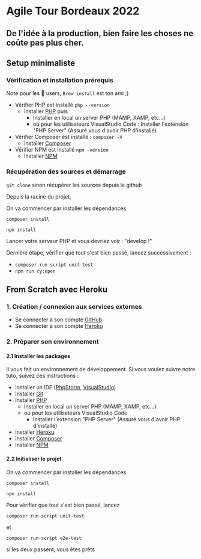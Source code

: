 # Agile Tour Bordeaux 2022
## De l'idée à la production, bien faire les choses ne coûte pas plus cher.

## Setup minimaliste

### Vérification et installation prérequis

 Note pour les  users, `Brew install` est ton ami ;)

- Vérifier PHP est installé `php --version`
    - Installer [PHP](https://www.php.net/manual/en/install.php) puis
        - Installer en local un server PHP (MAMP, XAMP, etc...) 
        - ou pour les utilisateurs VisualStudio Code : Installer l'extension "PHP Server" (Assuré vous d'avoir PHP d'installé)
- Vérifier Composer est installé : `composer -V`
    - Installer [Composer](https://getcomposer.org/download/)
- Vérifier NPM est installé `npm -version`
    - Installer [NPM](https://nodejs.org/en/download/current/)

### Récupération des sources et démarrage
`git clone` sinon récupérer les sources depuis le github

Depuis la racine du projet,

On va commencer par installer les dépendances
```
composer install
```

```
npm install
```

Lancer votre serveur PHP et vous devriez voir : "develop !"

Dernière étape, vérifier que tout s'est bien passé, lancez successivement :

- ```composer run-script unit-test```
- ```npm run cy:open```

## From Scratch avec Heroku

### 1. Création / connexion aux services externes
- Se connecter à son compte [GitHub](https://github.com/)
- Se connecter à son compte [Heroku](https://id.heroku.com/login)

### 2. Préparer son environnement
#### 2.1 Installer les packages
Il vous fait un environnement de développement. Si vous voulez suivre notre tuto, suivez ces instructions :
- Installer un IDE ([PhpStorm](https://www.jetbrains.com/phpstorm/download/), [VisualStudio](https://code.visualstudio.com/))
- Installer [Git](https://git-scm.com/book/fr/v2/D%C3%A9marrage-rapide-Installation-de-Git)
- Installer [PHP](https://www.php.net/manual/en/install.php)
    - Installer en local un server PHP (MAMP, XAMP, etc...) 
    - ou pour les utilisateurs VisualStudio Code
        - Installer l'extension "PHP Server" (Assuré vous d'avoir PHP d'installé)
- Installer [Heroku](https://devcenter.heroku.com/articles/heroku-cli)
- Installer [Composer](https://getcomposer.org/download/)
- Installer [NPM](https://nodejs.org/en/download/current/)

#### 2.2 Initialiser le projet
On va commencer par installer les dépendances
```
composer install
```

```
npm install
```

Pour vérifier que tout s'est bien passé, lancez
```
composer run-script unit-test
```
et
```
composer run-script e2e-test
```
si les deux passent, vous êtes prêts